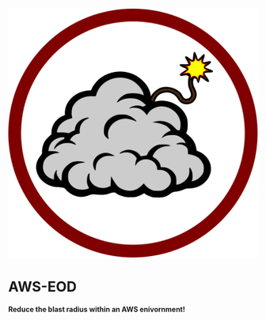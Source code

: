 ![AWS-EOD Logo](./img/aws-eod-logo.svg)


# AWS-EOD 

#### Reduce the blast radius within an AWS enivornment!
